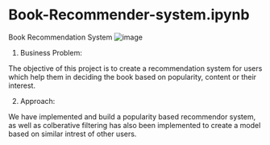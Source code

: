 # Book-Recommender-system.ipynb
Book Recommendation System 
![image](https://user-images.githubusercontent.com/100135560/186411043-49feb982-3e27-4aac-b462-0813bb05dea2.png)

1. Business Problem:

The objective of this project is to create a recommendation system for users which help them in deciding the book based on popularity, content or their interest.

2. Approach:

We have implemented and build a popularity based recommendor system, as well as colberative filtering has also been implemented to create a model based on similar intrest of other users.
